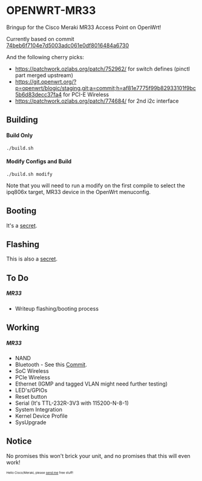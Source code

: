 # OPENWRT-MR33
Bringup for the Cisco Meraki MR33 Access Point on OpenWrt!

Currently based on commit [74beb6f7104e7d5003adc061e0df8016484a6730](https://github.com/openwrt/openwrt/commit/74beb6f7104e7d5003adc061e0df8016484a6730)

And the following cherry picks:
  * https://patchwork.ozlabs.org/patch/752962/ for switch defines (pinctl part merged upstream)
  * https://git.openwrt.org/?p=openwrt/blogic/staging.git;a=commit;h=af81e7775f99b82933101f9bc5b6d83decc37fa4 for PCI-E Wireless
  * https://patchwork.ozlabs.org/patch/774684/ for 2nd i2c interface

Building
-----
#### Build Only
`./build.sh`

#### Modify Configs and Build
`./build.sh modify`

Note that you will need to run a modify on the first compile to select the ipq806x target, MR33 device in the OpenWrt menuconfig.

Booting
-----
It's a [secret](https://www.youtube.com/watch?v=sTSA_sWGM44).

Flashing
-----
This is also a [secret](https://www.youtube.com/watch?v=gvYfRiJQIX8).

To Do
-----
##### MR33
* Writeup flashing/booting process

Working
-----
##### MR33
* NAND
* Bluetooth - See this [Commit](https://github.com/riptidewave93/LEDE-MR33/commit/43ca7f34e0437ef9384fc38f1c4de6a843f1dd98).
* SoC Wireless
* PCIe Wireless
* Ethernet (IGMP and tagged VLAN might need further testing)
* LED's/GPIOs
* Reset button
* Serial (It's TTL-232R-3V3 with 115200-N-8-1)
* System Integration
* Kernel Device Profile
* SysUpgrade

Notice
------
No promises this won't brick your unit, and no promises that this will even work!

<sup><sup><sub>Hello Cisco/Meraki, please <a href="mailto:chrisrblake93@gmail.com">send me</a> free stuff!</sub></sup></sup>
